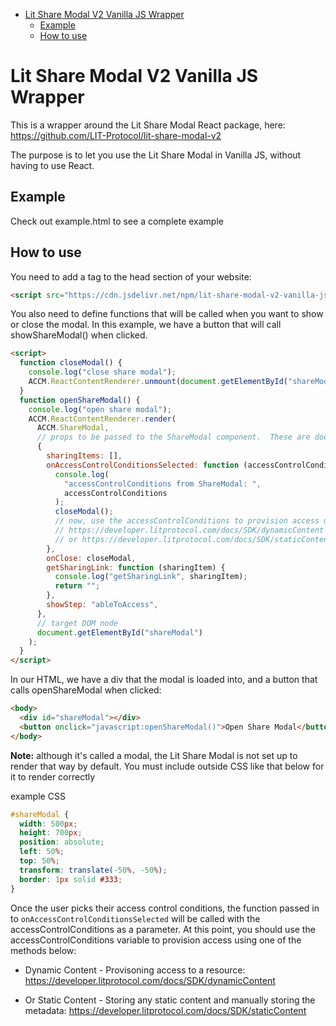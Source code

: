 <!-- START doctoc generated TOC please keep comment here to allow auto update -->
<!-- DON'T EDIT THIS SECTION, INSTEAD RE-RUN doctoc TO UPDATE -->

- [Lit Share Modal V2 Vanilla JS Wrapper](#lit-access-control-conditions-modal-vanilla-js-wrapper)
  - [Example](#example)
  - [How to use](#how-to-use)

<!-- END doctoc generated TOC please keep comment here to allow auto update -->

# Lit Share Modal V2 Vanilla JS Wrapper

This is a wrapper around the Lit Share Modal React package, here: https://github.com/LIT-Protocol/lit-share-modal-v2

The purpose is to let you use the Lit Share Modal in Vanilla JS, without having to use React.

## Example

Check out example.html to see a complete example

## How to use

You need to add a tag to the head section of your website:

```html
<script src="https://cdn.jsdelivr.net/npm/lit-share-modal-v2-vanilla-js/dist/index.js"></script>
```

You also need to define functions that will be called when you want to show or close the modal. In this example, we have a button that will call showShareModal() when clicked.

```html
<script>
  function closeModal() {
    console.log("close share modal");
    ACCM.ReactContentRenderer.unmount(document.getElementById("shareModal"));
  }
  function openShareModal() {
    console.log("open share modal");
    ACCM.ReactContentRenderer.render(
      ACCM.ShareModal,
      // props to be passed to the ShareModal component.  These are documented here: https://github.com/LIT-Protocol/lit-access-control-conditions-modal#props
      {
        sharingItems: [],
        onAccessControlConditionsSelected: function (accessControlConditions) {
          console.log(
            "accessControlConditions from ShareModal: ",
            accessControlConditions
          );
          closeModal();
          // now, use the accessControlConditions to provision access using one of the methods below:
          // https://developer.litprotocol.com/docs/SDK/dynamicContent
          // or https://developer.litprotocol.com/docs/SDK/staticContent
        },
        onClose: closeModal,
        getSharingLink: function (sharingItem) {
          console.log("getSharingLink", sharingItem);
          return "";
        },
        showStep: "ableToAccess",
      },
      // target DOM node
      document.getElementById("shareModal")
    );
  }
</script>
```

In our HTML, we have a div that the modal is loaded into, and a button that calls openShareModal when clicked:

```html
<body>
  <div id="shareModal"></div>
  <button onclick="javascript:openShareModal()">Open Share Modal</button>
</body>
```

**Note:** although it's called a modal, the Lit Share Modal is not set up to render that way by default.  You must include outside CSS like that below for it to render correctly

example CSS
```css
#shareModal {
  width: 500px;
  height: 700px;
  position: absolute;
  left: 50%;
  top: 50%;
  transform: translate(-50%, -50%);
  border: 1px solid #333;
}
```

Once the user picks their access control conditions, the function passed in to `onAccessControlConditionsSelected` will be called with the accessControlConditions as a parameter. At this point, you should use the accessControlConditions variable to provision access using one of the methods below:

- Dynamic Content - Provisoning access to a resource: https://developer.litprotocol.com/docs/SDK/dynamicContent

- Or Static Content - Storing any static content and manually storing the metadata: https://developer.litprotocol.com/docs/SDK/staticContent
